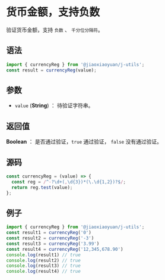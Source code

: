 

# 货币金额，支持负数

验证货币金额，支持 `负数` 、 `千分位分隔符`。

## 语法

```js
import { currencyReg } from '@jiaoxiaoyuan/j-utils';
const result = currencyReg(value);
```

## 参数

- `value` (**String**) ： 待验证字符串。

## 返回值

**Boolean** ： 是否通过验证，`true` 通过验证， `false` 没有通过验证。

## 源码

```js
const currencyReg = (value) => {
  const reg = /^-?\d+(,\d{3})*(\.\d{1,2})?$/;
  return reg.test(value);
};
```

## 例子

```js
import { currencyReg } from '@jiaoxiaoyuan/j-utils';
const result1 = currencyReg('0')
const result2 = currencyReg('-3')
const result3 = currencyReg('3.99')
const result4 = currencyReg('12,345,678.90')
console.log(result1) // true
console.log(result2) // true
console.log(result3) // true
console.log(result4) // true
```
